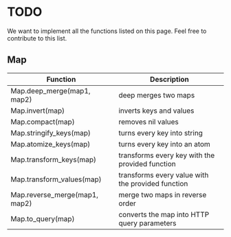 # TODO

We want to implement all the functions listed on this page. Feel free to
contribute to this list.

## Map

Function                       | Description
------------------------------ | ------------------------------------------
Map.deep_merge(map1, map2)     | deep merges two maps
Map.invert(map)                | inverts keys and values
Map.compact(map)               | removes nil values
Map.stringify_keys(map)        | turns every key into string
Map.atomize_keys(map)          | turns every key into an atom
Map.transform_keys(map)        | transforms every key with the provided function
Map.transform_values(map)      | transforms every value with the provided function
Map.reverse_merge(map1, map2)  | merge two maps in reverse order
Map.to_query(map)              | converts the map into HTTP query parameters
